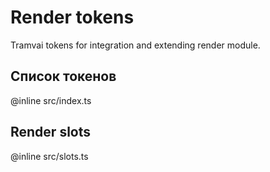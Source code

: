 # Render tokens

Tramvai tokens for integration and extending render module.

## Список токенов

@inline src/index.ts

## Render slots

@inline src/slots.ts
